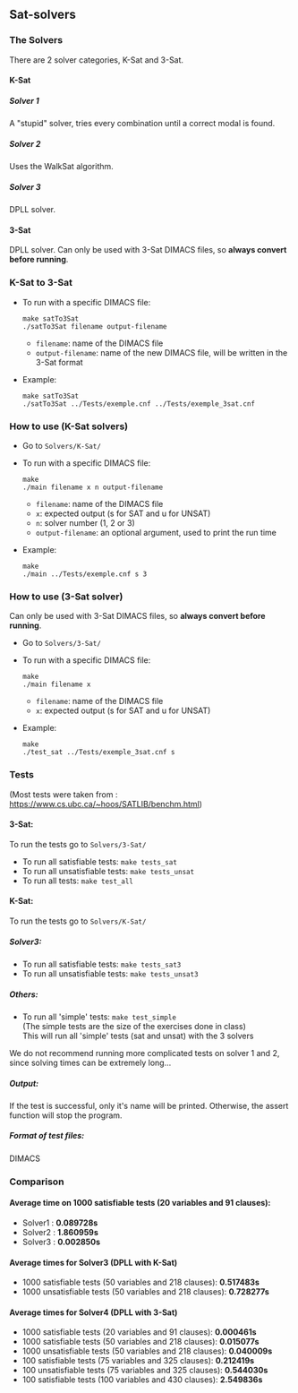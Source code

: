 ## Sat-solvers

### The Solvers

There are 2 solver categories, K-Sat and 3-Sat.

#### K-Sat

##### Solver 1

A "stupid" solver, tries every combination until a correct modal is found.

##### Solver 2

Uses the WalkSat algorithm.

##### Solver 3

DPLL solver.

#### 3-Sat

DPLL solver.
Can only be used with 3-Sat DIMACS files, so **always convert before running**.

### K-Sat to 3-Sat

- To run with a specific DIMACS file:
    ```
    make satTo3Sat
    ./satTo3Sat filename output-filename
    ```
    - `filename`: name of the DIMACS file
    - `output-filename`: name of the new DIMACS file, will be written in the 3-Sat format

- Example:
    ```
    make satTo3Sat
    ./satTo3Sat ../Tests/exemple.cnf ../Tests/exemple_3sat.cnf 
    ```

### How to use (K-Sat solvers)

- Go to ```Solvers/K-Sat/```
- To run with a specific DIMACS file:
    ```
    make
    ./main filename x n output-filename
    ```
    - `filename`: name of the DIMACS file
    - `x`: expected output (s for SAT and u for UNSAT)
    - `n`: solver number (1, 2 or 3)
    - `output-filename`: an optional argument, used to print the run time

- Example:
    ```
    make
    ./main ../Tests/exemple.cnf s 3
    ```

### How to use (3-Sat solver)

Can only be used with 3-Sat DIMACS files, so **always convert before running**.

- Go to ```Solvers/3-Sat/```
- To run with a specific DIMACS file:
    ```
    make
    ./main filename x
    ```
    - `filename`: name of the DIMACS file
    - `x`: expected output (s for SAT and u for UNSAT)

- Example:
    ```
    make
    ./test_sat ../Tests/exemple_3sat.cnf s
    ```

### Tests

(Most tests were taken from : https://www.cs.ubc.ca/~hoos/SATLIB/benchm.html)

#### 3-Sat:

To run the tests go to ```Solvers/3-Sat/```

- To run all satisfiable tests:
  ```make tests_sat```
- To run all unsatisfiable tests:
  ```make tests_unsat```
- To run all tests:
  ```make test_all```

#### K-Sat:

To run the tests go to ```Solvers/K-Sat/```

##### Solver3:

- To run all satisfiable tests:
  ```make tests_sat3```
- To run all unsatisfiable tests:
  ```make tests_unsat3```

##### Others:

- To run all 'simple' tests:
  ```make test_simple```  
  (The simple tests are the size of the exercises done in class)  
  This will run all 'simple' tests (sat and unsat) with the 3 solvers

We do not recommend running more complicated tests on solver 1 and 2, since solving times can be extremely long...

##### Output:

If the test is successful, only it's name will be printed.
Otherwise, the assert function will stop the program.

##### Format of test files:

DIMACS

### Comparison

#### Average time on 1000 satisfiable tests (20 variables and 91 clauses):

- Solver1 : **0.089728s**
- Solver2 : **1.860959s**
- Solver3 : **0.002850s**

#### Average times for Solver3 (DPLL with K-Sat)

- 1000 satisfiable tests (50 variables and 218 clauses): **0.517483s**
- 1000 unsatisfiable tests (50 variables and 218 clauses): **0.728277s**

#### Average times for Solver4 (DPLL with 3-Sat)

- 1000 satisfiable tests (20 variables and 91 clauses): **0.000461s**
- 1000 satisfiable tests (50 variables and 218 clauses): **0.015077s**
- 1000 unsatisfiable tests (50 variables and 218 clauses): **0.040009s**
- 100 satisfiable tests (75 variables and 325 clauses): **0.212419s**
- 100 unsatisfiable tests (75 variables and 325 clauses): **0.544030s**
- 100 satisfiable tests (100 variables and 430 clauses): **2.549836s**


